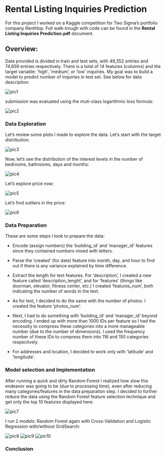 # Rental Listing Inquiries Prediction

For this project I worked on a Kaggle competition for Two Sigma’s portfolio company RentHop. Full walk-trough with code can be found in the **Rental Listing Inquiries Prediction.pdf** document.

## Overview:  

Data provided is divided in train and test sets, with 49,352 entries and 74,659 entries
respectively. There is a total of 14 features (columns) and the target variable: ‘high’, ‘medium’, or ‘low’ inquiries. My goal was to build a model to predict number of inquiries in test set. See below for data
description:

![pic1](https://github.com/PyAntony/Renthop-Inquiry-Prediction/blob/master/images1/pic1.png)

submission was evaluated using the muti-class logarithmic loss formula:

![pic2](https://github.com/PyAntony/Renthop-Inquiry-Prediction/blob/master/images1/pic2.png)

### Data Exploration 

Let’s review some plots I made to explore the data. Let’s start with the target distribution:

![pic3](https://github.com/PyAntony/Renthop-Inquiry-Prediction/blob/master/images1/pic3.png)

Now, let’s see the distribution of the interest levels in the number of bedrooms, bathrooms,
days and months:

![pic4](https://github.com/PyAntony/Renthop-Inquiry-Prediction/blob/master/images1/pic4.png)

Let’s explore price now:

![pic5](https://github.com/PyAntony/Renthop-Inquiry-Prediction/blob/master/images1/pic5.png)

Let’s find outliers in the price:

![pic6](https://github.com/PyAntony/Renthop-Inquiry-Prediction/blob/master/images2/pic6.png)

### Data Preparation

These are some steps I took to prepare the data:

- Encode (assign numbers) the ‘building_id’ and ‘manager_id’ features since
they contained numbers mixed with letters.

- Parse the ‘created’ (for date) feature into month, day, and hour to find out if there is any variance
explained by time difference. 

- Extract the length for text features. For ‘description’, I created a new feature called
‘description_lenght’, and for ‘features’ (things like doorman, elevator, fitness center, etc.) I created
‘features_num’, both indicating the number of words in the text. 

- As for text, I decided to do the same with the number of photos. I created the feature ‘photos_num’.

- Next, I had to do something with ‘building_id’ and ‘manager_id’ beyond encoding. I ended up with
more than 1000 IDs per feature so I had the necessity to compress these categories into a more
manageable number (due to the number of dimensions). I used the frequency number of these IDs to
compress them into 116 and 150 categories respectively. 

- For addresses and location, I decided to work only with ’latitude’ and ‘longitude’.


### Model selection and Implementation

After running a quick and dirty Random Forest I realized how slow this endeavor was going to be (due to processing time), even after reducing many categories/features in the data preparation step. I decided to further reduce the data using the Random Forest feature selection technique and get only the top 10 features displayed here: 

![pic7](https://github.com/PyAntony/Renthop-Inquiry-Prediction/blob/master/images2/pic7.png)

I run 2 models: Random Forest again with Cross-Validation and Logistic Regression with/without GridSearch:

![pic8](https://github.com/PyAntony/Renthop-Inquiry-Prediction/blob/master/images2/pic8.png)
![pic9](https://github.com/PyAntony/Renthop-Inquiry-Prediction/blob/master/images2/pic9.png)
![pic10](https://github.com/PyAntony/Renthop-Inquiry-Prediction/blob/master/images2/pic10.png)  

### Conclusion
